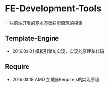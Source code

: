 # FE-Development-Tools
一些前端开发的基本基础技能原理的探索

## Template-Engine
- 2016.09.01
模板引擎的实现，实现的原理和代码

## Require
- 2016.09.18
AMD 加载器Requirejs的实现原理
